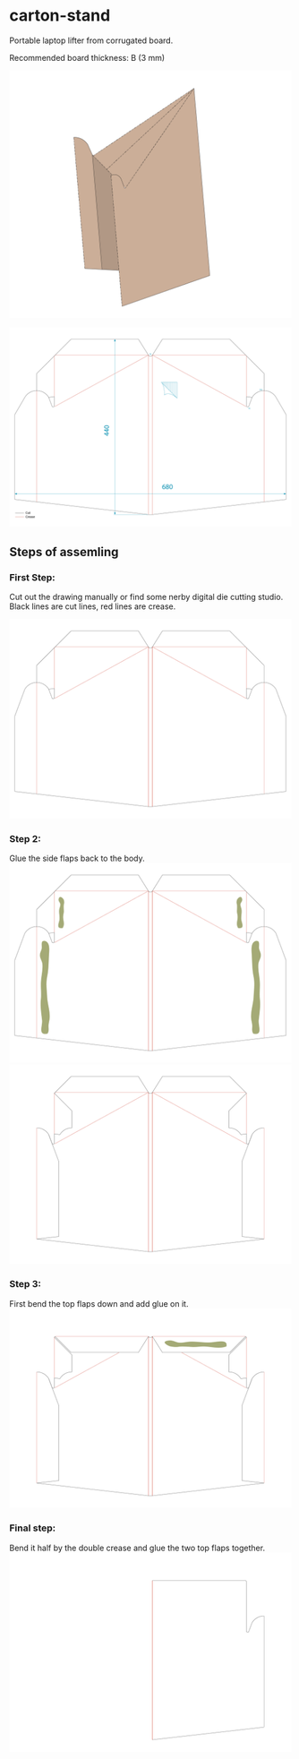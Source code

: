 # carton-stand
Portable laptop lifter from corrugated board.

Recommended board thickness: B (3 mm)


![Carton Stand 3D](images/cartonstand-02.png)

![Carton stand diecut](images/cartonstand-01.png)


## Steps of assemling

### First Step:
Cut out the drawing manually or find some nerby digital die cutting studio. Black lines are cut lines, red lines are crease.

![First step](images/step1.png)

### Step 2:
Glue the side flaps back to the body.
![First step](images/step2.png)
![First step](images/step3.png)

### Step 3:
First bend the top flaps down and add glue on it.
![First step](images/step4.png)

### Final step:
Bend it half by the double crease and glue the two top flaps together.
![First step](images/step5.png)

